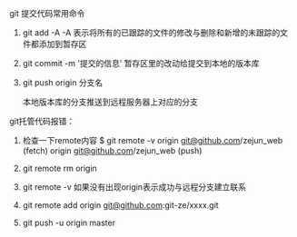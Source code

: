 git 提交代码常用命令

1. git add -A 
   -A 表示将所有的已跟踪的文件的修改与删除和新增的未跟踪的文件都添加到暂存区

2. git commit -m '提交的信息'
     暂存区里的改动给提交到本地的版本库

3. git push origin 分支名

   本地版本库的分支推送到远程服务器上对应的分支
   
git托管代码报错：

1. 检查一下remote内容
  $ git remote -v
  origin  git@github.com/zejun_web (fetch)
  origin  git@github.com/zejun_web (push)

2. git remote rm origin

3. git remote -v 
   如果没有出现origin表示成功与远程分支建立联系

4. git remote add origin git@github.com:git-ze/xxxx.git

5. git push -u origin master

